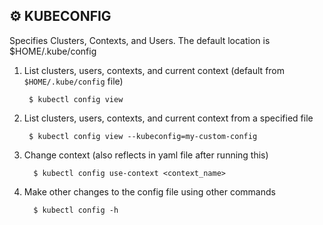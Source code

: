 ## :gear: KUBECONFIG
Specifies Clusters, Contexts, and Users. The default location is $HOME/.kube/config

1. List clusters, users, contexts, and current context (default from `$HOME/.kube/config` file)
  
        $ kubectl config view

2. List clusters, users, contexts, and current context from a specified file

        $ kubectl config view --kubeconfig=my-custom-config

3. Change context (also reflects in yaml file after running this)
         
         $ kubectl config use-context <context_name>

4. Make other changes to the config file using other commands

         $ kubectl config -h